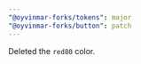 ```yaml
---
"@oyvinmar-forks/tokens": major
"@oyvinmar-forks/button": patch
---
```


Deleted the `red80` color.
